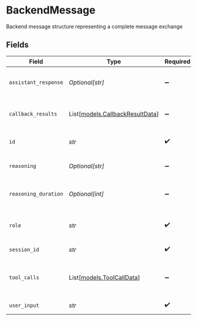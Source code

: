# BackendMessage

Backend message structure representing a complete message exchange


## Fields

| Field                                                              | Type                                                               | Required                                                           | Description                                                        |
| ------------------------------------------------------------------ | ------------------------------------------------------------------ | ------------------------------------------------------------------ | ------------------------------------------------------------------ |
| `assistant_response`                                               | *Optional[str]*                                                    | :heavy_minus_sign:                                                 | Assistant's response message (optional)                            |
| `callback_results`                                                 | List[[models.CallbackResultData](../models/callbackresultdata.md)] | :heavy_minus_sign:                                                 | Callback execution results (optional)                              |
| `id`                                                               | *str*                                                              | :heavy_check_mark:                                                 | Unique message identifier                                          |
| `reasoning`                                                        | *Optional[str]*                                                    | :heavy_minus_sign:                                                 | Reasoning process (optional)                                       |
| `reasoning_duration`                                               | *Optional[int]*                                                    | :heavy_minus_sign:                                                 | Reasoning duration in milliseconds (optional)                      |
| `role`                                                             | *str*                                                              | :heavy_check_mark:                                                 | Message role (user, assistant, tool)                               |
| `session_id`                                                       | *str*                                                              | :heavy_check_mark:                                                 | Session identifier                                                 |
| `tool_calls`                                                       | List[[models.ToolCallData](../models/toolcalldata.md)]             | :heavy_minus_sign:                                                 | Tool calls made during message processing                          |
| `user_input`                                                       | *str*                                                              | :heavy_check_mark:                                                 | User's input message                                               |